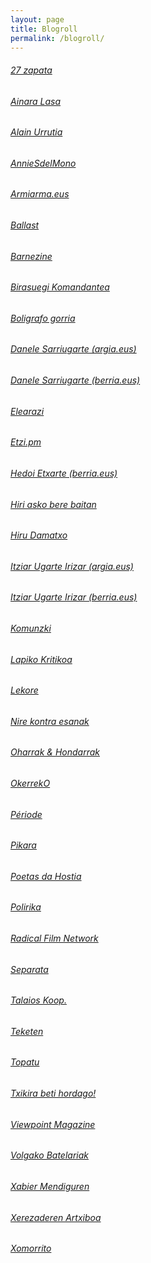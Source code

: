 ```yaml
---
layout: page
title: Blogroll
permalink: /blogroll/
---
```


###### [27 zapata]( http://www.27zapata.com/)

###### [Ainara Lasa](http://ainaralasa.com/ "ainaralasa.com")

###### [Alain Urrutia](http://www.alainurrutia.com/ "alainurrutia.com")

###### [AnnieSdelMono](http://anniesdelmono.wordpress.com/)

###### [Armiarma.eus](http://www.armiarma.eus/)

###### [Ballast](http://www.revue-ballast.fr/)

###### [Barnezine](http://www.barnezine.com/)

###### [Birasuegi Komandantea](http://birasuegi.com/)

###### [Boligrafo gorria](http://www.argia.eus/blogak/boligrafo-gorria/)

###### [Danele Sarriugarte (argia.eus)](http://www.argia.eus/argia-astekaria/egileak/danele-sarriugarte)

###### [Danele Sarriugarte (berria.eus)](http://www.berria.eus/egilea/danele_sarriugarte)

###### [Elearazi](http://elearazi.eus/)

###### [Etzi.pm](http://etzi.pm/)

###### [Hedoi Etxarte (berria.eus)](http://www.berria.eus/egilea/hedoi_etxarte)

###### [Hiri asko bere baitan](http://hiriaskoberebaitan.com/)

###### [Hiru Damatxo](http://www.hirudamatxo.eus/)

###### [Itziar Ugarte Irizar (argia.eus)](http://www.argia.eus/argia-astekaria/egileak/itziar-ugarte-irizar)

###### [Itziar Ugarte Irizar (berria.eus)](https://www.berria.eus/egilea/Itziar_Ugarte_Irizar)

###### [Komunzki](http://www.argia.eus/blogak/ignazio-aiestaran)

###### [Lapiko Kritikoa](http://basque.criticalstew.org/)

###### [Lekore](http://lekore.eus/)

###### [Nire kontra esanak](http://zuzeu.com/blogak/nire-kontraesanak/)

###### [Oharrak & Hondarrak](https://ibanzaldua.wordpress.com/)

###### [OkerrekO](http://okerreko.net/)

###### [Période](http://revueperiode.net/)

###### [Pikara](http://www.pikaramagazine.com/)

###### [Poetas da Hostia](http://poetasdahostia.blogaliza.org/)

###### [Polirika](https://julegoikoetxea.wordpress.com/)

###### [Radical Film Network](http://www.radicalfilmnetwork.com/)

###### [Separata](https://separata.wordpress.com/)

###### [Talaios Koop.]( http://talaios.net/)

###### [Teketen]( http://teketen.com/)

###### [Topatu]( http://topatu.eus/)

###### [Txikira beti hordago!]( http://txikirabetihordago.net/)

###### [Viewpoint Magazine]( https://viewpointmag.com/)

###### [Volgako Batelariak]( http://eibar.org/blogak/volga)

###### [Xabier Mendiguren]( http://eibar.org/blogak/mendiguren)

###### [Xerezaderen Artxiboa]( http://blogak.com/xalp "entzuteko literatura")

###### [Xomorrito]( http://xomorrito.com/)
